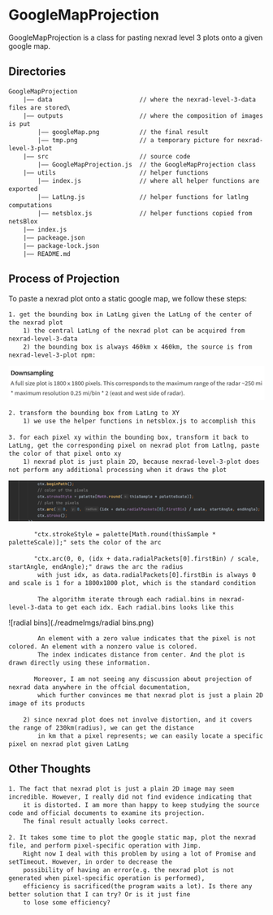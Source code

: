 # GoogleMapProjection

GoogleMapProjection is a class for pasting nexrad level 3 plots onto a given google map.

## Directories

    GoogleMapProjection
        |—— data                        // where the nexrad-level-3-data files are stored\
        |—— outputs                     // where the composition of images is put
            |—— googleMap.png           // the final result
            |—— tmp.png                 // a temporary picture for nexrad-level-3-plot
        |—— src                         // source code
            |—— GoogleMapProjection.js  // the GoogleMapProjection class
        |—— utils                       // helper functions
            |—— index.js                // where all helper functions are exported
            |—— LatLng.js               // helper functions for latlng computations
            |—— netsblox.js             // helper functions copied from netsBlox
        |—— index.js
        |—— packeage.json
        |—— package-lock.json
        |—— README.md

## Process of Projection
    
To paste a nexrad plot onto a static google map, we follow these steps:

    1. get the bounding box in LatLng given the LatLng of the center of the nexrad plot
        1) the central LatLng of the nexrad plot can be acquired from nexrad-level-3-data
        2) the bounding box is always 460km x 460km, the source is from nexrad-level-3-plot npm:
       
![230km](./readmeImgs/230km.png)
      
    2. transform the bounding box from LatLng to XY
        1) we use the helper functions in netsblox.js to accomplish this
    
    3. for each pixel xy within the bounding box, transform it back to LatLng, get the corresponding pixel on nexrad plot from Latlng, paste the color of that pixel onto xy
        1) nexrad plot is just plain 2D, because nexrad-level-3-plot does not perform any additional processing when it draws the plot
           
![draw](./readmeImgs/draw.png)
           
           "ctx.strokeStyle = palette[Math.round(thisSample * paletteScale)];" sets the color of the arc

           "ctx.arc(0, 0, (idx + data.radialPackets[0].firstBin) / scale, startAngle, endAngle);" draws the arc the radius 
            with just idx, as data.radialPackets[0].firstBin is always 0 and scale is 1 for a 1800x1800 plot, which is the standard condition

            The algorithm iterate through each radial.bins in nexrad-level-3-data to get each idx. Each radial.bins looks like this

![radial bins](./readmeImgs/radial bins.png)

            An element with a zero value indicates that the pixel is not colored. An element with a nonzero value is colored.
            The index indicates distance from center. And the plot is drawn directly using these information.

           Moreover, I am not seeing any discussion about projection of nexrad data anywhere in the offcial documentation, 
            which further convinces me that nexrad plot is just a plain 2D image of its products

        2) since nexrad plot does not involve distortion, and it covers the range of 230km(radius), we can get the distance 
            in km that a pixel represents; we can easily locate a specific pixel on nexrad plot given LatLng

## Other Thoughts
    
    1. The fact that nexrad plot is just a plain 2D image may seem incredible. However, I really did not find evidence indicating that 
        it is distorted. I am more than happy to keep studying the source code and official documents to examine its projection.
        The final result actually looks correct. 

    2. It takes some time to plot the google static map, plot the nexrad file, and perform pixel-specific operation with Jimp.
        Right now I deal with this problem by using a lot of Promise and setTimeout. However, in order to decrease the
        possibility of having an error(e.g. the nexrad plot is not generated when pixel-specific operation is performed),
        efficiency is sacrificed(the program waits a lot). Is there any better solution that I can try? Or is it just fine 
        to lose some efficiency?
      
    


    
